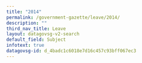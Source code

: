 ```yaml
---
title: "2014"
permalink: /government-gazette/leave/2014/
description: ""
third_nav_title: Leave
layout: datagovsg-v2-search
default_field: Subject
infotext: true
datagovsg-id: d_4badc1c6018e7d16c457c93bff067ec3
---
```

